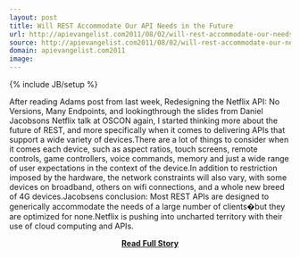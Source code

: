 ```yaml
---
layout: post
title: Will REST Accommodate Our API Needs in the Future
url: http://apievangelist.com2011/08/02/will-rest-accommodate-our-needs-in-the-future/
source: http://apievangelist.com2011/08/02/will-rest-accommodate-our-needs-in-the-future/
domain: apievangelist.com2011
image: 
---
```

{% include JB/setup %}<p>After reading Adams post from last week, Redesigning the Netflix API: No Versions, Many Endpoints, and lookingthrough the slides from Daniel Jacobsons Netflix talk at OSCON again, I started thinking more about the future of REST, and more specifically when it comes to delivering APIs that support a wide variety of devices.There are a lot of things to consider when it comes each device, such as aspect ratios, touch screens, remote controls, game controllers, voice commands, memory and just a wide range of user expectations in the context of the device.In addition to restriction imposed by the hardware, the network constraints will also vary, with some devices on broadband, others on wifi connections, and a whole new breed of 4G devices.Jacobsens conclusion: Most REST APIs are designed to generically accommodate the needs of a large number of clients�but they are optimized for none.Netflix is pushing into uncharted territory with their use of cloud computing and APIs.</p>
<center><p><a href="http://apievangelist.com2011/08/02/will-rest-accommodate-our-needs-in-the-future/" style='padding:25px; font-sze:18px; font-weight: bold;'>Read Full Story</a></p></center>
